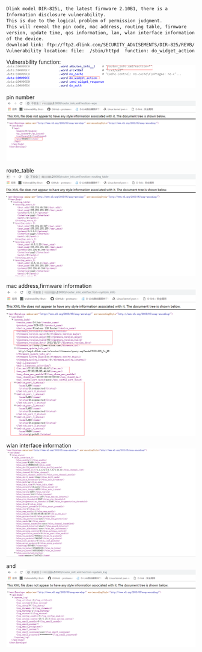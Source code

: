 ```
Dlink model DIR-825L, the latest firmware 2.10B1, there is a Information disclosure vulnerability.
This is due to the logical problem of permission judgment.
This will reveal the pin code, mac address, routing table, firmware version, update time, qos information, lan, wlan interface information of the device.
download link: ftp://ftp2.dlink.com/SECURITY_ADVISEMENTS/DIR-825/REVB/
Vulnerability location: file:  /sbin/httpd  function: do_widget_action

```
Vulnerability function:
![images](https://github.com/WhooAmii/whooamii.github.io/blob/master/2018/DIR-825/1.png)


pin number
![images](https://github.com/WhooAmii/whooamii.github.io/blob/master/2018/DIR-825/2.png)

route_table
![images](https://github.com/WhooAmii/whooamii.github.io/blob/master/2018/DIR-825/4.png)

mac address,firmware information
![images](https://github.com/WhooAmii/whooamii.github.io/blob/master/2018/DIR-825/5.png)

wlan interface information
![images](https://github.com/WhooAmii/whooamii.github.io/blob/master/2018/DIR-825/6.png)

and
![images](https://github.com/WhooAmii/whooamii.github.io/blob/master/2018/DIR-825/3.png)
